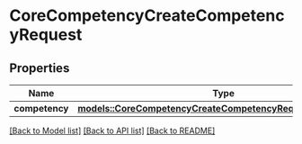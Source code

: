 # CoreCompetencyCreateCompetencyRequest

## Properties

Name | Type | Description | Notes
------------ | ------------- | ------------- | -------------
**competency** | [**models::CoreCompetencyCreateCompetencyRequestCompetency**](core_competency_create_competency_request_competency.md) |  | 

[[Back to Model list]](../README.md#documentation-for-models) [[Back to API list]](../README.md#documentation-for-api-endpoints) [[Back to README]](../README.md)


